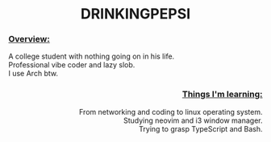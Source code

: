 <h1 align="center">DRINKINGPEPSI</h1>

<div>
  <p>
    <h3><ins>Overview:</ins></h3>
    A college student with nothing going on in his life. <br>
    Professional vibe coder and lazy slob. <br>
    I use Arch btw.
  </p>
</div>

<div align="right">
  <p>
    <h3>
      <ins>Things I'm learning:</ins>
    </h3>
    From networking and coding to linux operating system.<br>
    Studying neovim and i3 window manager. <br>
    Trying to grasp TypeScript and Bash.
  </p>
</div>
